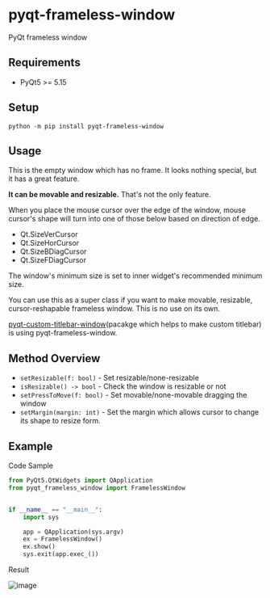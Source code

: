 # pyqt-frameless-window
PyQt frameless window

## Requirements
* PyQt5 >= 5.15

## Setup
`python -m pip install pyqt-frameless-window`

## Usage
This is the empty window which has no frame. It looks nothing special, but it has a great feature.

<b>It can be movable and resizable.</b> That's not the only feature. 

When you place the mouse cursor over the edge of the window, mouse cursor's shape will turn into one of those below based on direction of edge.

* Qt.SizeVerCursor
* Qt.SizeHorCursor
* Qt.SizeBDiagCursor
* Qt.SizeFDiagCursor

The window's minimum size is set to inner widget's recommended minimum size.

You can use this as a super class if you want to make movable, resizable, cursor-reshapable frameless window. This is no use on its own.

<a href="https://github.com/yjg30737/pyqt-custom-titlebar-window.git">pyqt-custom-titlebar-window</a>(pacakge which helps to make custom titlebar) is using pyqt-frameless-window.

## Method Overview
* ```setResizable(f: bool)``` - Set resizable/none-resizable
* ```isResizable() -> bool``` - Check the window is resizable or not
* ```setPressToMove(f: bool)``` - Set movable/none-movable dragging the window
* ```setMargin(margin: int)``` - Set the margin which allows cursor to change its shape to resize form.

## Example
Code Sample
```python
from PyQt5.QtWidgets import QApplication
from pyqt_frameless_window import FramelessWindow


if __name__ == "__main__":
    import sys

    app = QApplication(sys.argv)
    ex = FramelessWindow()
    ex.show()
    sys.exit(app.exec_())
```

Result

![image](https://user-images.githubusercontent.com/55078043/151485588-eea83a1b-7150-4a37-b0f1-6891d5f3da1f.png)
